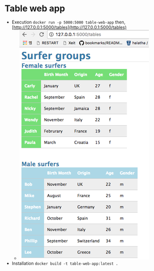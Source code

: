 Table web app
=============

* Execution `docker run -p 5000:5000 table-web-app` then, [http://127.0.0.1:5000/tables](http://127.0.0.1:5000/tables)
  * ![webpage](webpage.png)
* Installation `docker build -t table-web-app:latest .`
